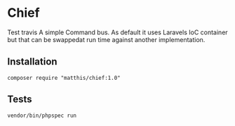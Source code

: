 # Chief

Test travis
A simple Command bus. As default it uses Laravels IoC container but that can be swappedat run time against another implementation.  

## Installation

`composer require "matthis/chief:1.0"`

## Tests

`vendor/bin/phpspec run`